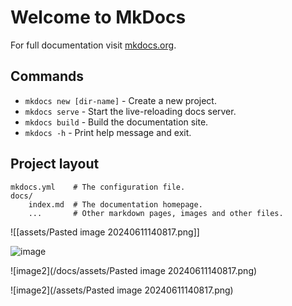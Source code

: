 # Welcome to MkDocs

For full documentation visit [mkdocs.org](https://www.mkdocs.org).

## Commands

* `mkdocs new [dir-name]` - Create a new project.
* `mkdocs serve` - Start the live-reloading docs server.
* `mkdocs build` - Build the documentation site.
* `mkdocs -h` - Print help message and exit.

## Project layout

    mkdocs.yml    # The configuration file.
    docs/
        index.md  # The documentation homepage.
        ...       # Other markdown pages, images and other files.

![[assets/Pasted image 20240611140817.png]]

![image](https://github.com/PeterHissey/peterhissey.github.io/assets/127337768/4af28428-c64e-482c-9590-9b49a1bd06f6)

![image2](/docs/assets/Pasted image 20240611140817.png)

![image2](/assets/Pasted image 20240611140817.png)
